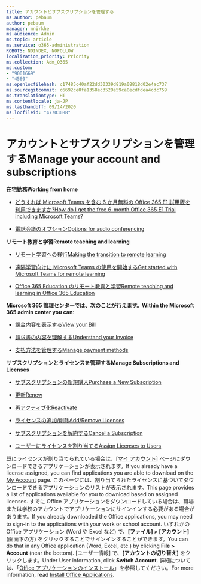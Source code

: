 ```yaml
---
title: アカウントとサブスクリプションを管理する
ms.author: pebaum
author: pebaum
manager: mnirkhe
ms.audience: Admin
ms.topic: article
ms.service: o365-administration
ROBOTS: NOINDEX, NOFOLLOW
localization_priority: Priority
ms.collection: Adm_O365
ms.custom:
- "9001669"
- "4560"
ms.openlocfilehash: c17485c40af22dd30339d819a08818d02e4ac737
ms.sourcegitcommit: c6692ce0fa1358ec3529e59ca0ecdfdea4cdc759
ms.translationtype: HT
ms.contentlocale: ja-JP
ms.lasthandoff: 09/14/2020
ms.locfileid: "47703088"
---
```

# <a name="manage-your-account-and-subscriptions"></a><span data-ttu-id="01e09-102">アカウントとサブスクリプションを管理する</span><span class="sxs-lookup"><span data-stu-id="01e09-102">Manage your account and subscriptions</span></span>

<span data-ttu-id="01e09-103">**在宅勤務**</span><span class="sxs-lookup"><span data-stu-id="01e09-103">**Working from home**</span></span>
- [<span data-ttu-id="01e09-104">どうすれば Microsoft Teams を含む 6 か月無料の Office 365 E1 試用版を利用できますか?</span><span class="sxs-lookup"><span data-stu-id="01e09-104">How do I get the free 6-month Office 365 E1 Trial including Microsoft Teams?</span></span>](https://docs.microsoft.com/MicrosoftTeams/e1-trial-license)

- [<span data-ttu-id="01e09-105">電話会議のオプション</span><span class="sxs-lookup"><span data-stu-id="01e09-105">Options for audio conferencing</span></span>](https://docs.microsoft.com/alchemyinsights/options-for-audio-conferencing)

<span data-ttu-id="01e09-106">**リモート教育と学習**</span><span class="sxs-lookup"><span data-stu-id="01e09-106">**Remote teaching and learning**</span></span>

- [<span data-ttu-id="01e09-107">リモート学習への移行</span><span class="sxs-lookup"><span data-stu-id="01e09-107">Making the transition to remote learning</span></span>](https://www.microsoft.com/education/remote-learning)

- [<span data-ttu-id="01e09-108">遠隔学習向けに Microsoft Teams の使用を開始する</span><span class="sxs-lookup"><span data-stu-id="01e09-108">Get started with Microsoft Teams for remote learning</span></span>](https://docs.microsoft.com/MicrosoftTeams/remote-learning-edu)

- [<span data-ttu-id="01e09-109">Office 365 Education のリモート教育と学習</span><span class="sxs-lookup"><span data-stu-id="01e09-109">Remote teaching and learning in Office 365 Education</span></span>](https://docs.microsoft.com/MicrosoftTeams/remote-learning-edu)

<span data-ttu-id="01e09-110">**Microsoft 365 管理センターでは、次のことが行えます。**</span><span class="sxs-lookup"><span data-stu-id="01e09-110">**Within the Microsoft 365 admin center you can**:</span></span> 

- [<span data-ttu-id="01e09-111">課金内容を表示する</span><span class="sxs-lookup"><span data-stu-id="01e09-111">View your Bill</span></span>](https://docs.microsoft.com/microsoft-365/commerce/billing-and-payments/view-your-bill-or-invoice) 

- [<span data-ttu-id="01e09-112">請求書の内容を理解する</span><span class="sxs-lookup"><span data-stu-id="01e09-112">Understand your Invoice</span></span>](https://docs.microsoft.com/microsoft-365/commerce/billing-and-payments/understand-your-invoice)

- [<span data-ttu-id="01e09-113">支払方法を管理する</span><span class="sxs-lookup"><span data-stu-id="01e09-113">Manage payment methods</span></span>](https://docs.microsoft.com/microsoft-365/commerce/billing-and-payments/manage-payment-methods)

<span data-ttu-id="01e09-114">**サブスクリプションとライセンスを管理する**</span><span class="sxs-lookup"><span data-stu-id="01e09-114">**Manage Subscriptions and Licenses**</span></span> 

- [<span data-ttu-id="01e09-115">サブスクリプションの新規購入</span><span class="sxs-lookup"><span data-stu-id="01e09-115">Purchase a New Subscription</span></span>](https://docs.microsoft.com/microsoft-365/commerce/subscriptions/upgrade-to-different-plan)

- [<span data-ttu-id="01e09-116">更新</span><span class="sxs-lookup"><span data-stu-id="01e09-116">Renew</span></span>](https://docs.microsoft.com/microsoft-365/commerce/subscriptions/renew-your-subscription) 

- [<span data-ttu-id="01e09-117">再アクティブ化</span><span class="sxs-lookup"><span data-stu-id="01e09-117">Reactivate</span></span>](https://docs.microsoft.com/microsoft-365/commerce/subscriptions/reactivate-your-subscription)

- [<span data-ttu-id="01e09-118">ライセンスの追加/削除</span><span class="sxs-lookup"><span data-stu-id="01e09-118">Add/Remove Licenses</span></span>](https://docs.microsoft.com/microsoft-365/commerce/licenses/buy-licenses)

- [<span data-ttu-id="01e09-119">サブスクリプションを解約する</span><span class="sxs-lookup"><span data-stu-id="01e09-119">Cancel a Subscription</span></span>](https://docs.microsoft.com/microsoft-365/commerce/subscriptions/cancel-your-subscription)

- [<span data-ttu-id="01e09-120">ユーザーにライセンスを割り当てる</span><span class="sxs-lookup"><span data-stu-id="01e09-120">Assign Licenses to Users</span></span>](https://docs.microsoft.com/microsoft-365/admin/manage/assign-licenses-to-users)

<span data-ttu-id="01e09-121">既にライセンスが割り当てられている場合は、[[マイ アカウント]](https://portal.office.com/account/#installs) ページにダウンロードできるアプリケーションが表示されます。</span><span class="sxs-lookup"><span data-stu-id="01e09-121">If you already have a license assigned, you can find applications you are able to download on the [My Account](https://portal.office.com/account/#installs) page.</span></span> <span data-ttu-id="01e09-122">このページには、割り当てられたライセンスに基づいてダウンロードできるアプリケーションのリストが表示されます。</span><span class="sxs-lookup"><span data-stu-id="01e09-122">This page provides a list of applications available for you to download based on assigned licenses.</span></span> <span data-ttu-id="01e09-123">すでに Office アプリケーションをダウンロードしている場合は、職場または学校のアカウントでアプリケーションにサインインする必要がある場合があります。</span><span class="sxs-lookup"><span data-stu-id="01e09-123">If you already downloaded the Office applications, you may need to sign-in to the applications with your work or school account.</span></span> <span data-ttu-id="01e09-124">いずれかの Office アプリケーション (Word や Excel など) で、**[ファイル] > [アカウント]** (画面下の方) をクリックすることでサインインすることができます。</span><span class="sxs-lookup"><span data-stu-id="01e09-124">You can do that in any Office application (Word, Excel, etc.) by clicking **File > Account** (near the bottom).</span></span> <span data-ttu-id="01e09-125">[ユーザー情報] で、**[アカウントの切り替え]** をクリックします。</span><span class="sxs-lookup"><span data-stu-id="01e09-125">Under User information, click **Switch Account**.</span></span> <span data-ttu-id="01e09-126">詳細については、「[Office アプリケーションのインストール](https://docs.microsoft.com/microsoft-365/admin/setup/install-applications)」を参照してください。</span><span class="sxs-lookup"><span data-stu-id="01e09-126">For more information, read [Install Office Applications](https://docs.microsoft.com/microsoft-365/admin/setup/install-applications).</span></span> 
